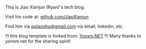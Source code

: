 This is Jiao Xianjun (Ryan)'s tech blog.

Visit his code at:    [github.com/JiaoXianjun](github.com/JiaoXianjun)

Find him via putaoshu@gmail.com via email, linkedin, etc.

!!! this blog template is forked from:   [Yonsm.NET](http://www.yonsm.net)  !!!
Many thanks to yonsm.net for the sharing spirit!
